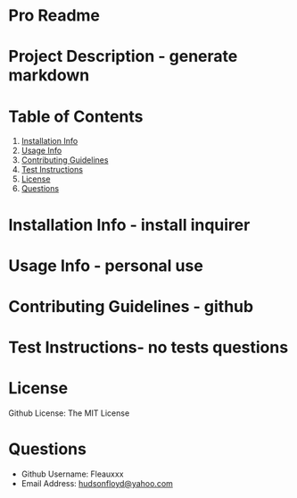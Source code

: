# Pro Readme

# Project Description - generate markdown

# Table of Contents
1. [Installation Info](#Installation-Info)
2. [Usage Info](#Usage-Info)
3. [Contributing Guidelines](#Contributing-Guidelines)
4. [Test Instructions](#Test-Instructions)
5. [License](#License)
6. [Questions](#Questions)

# Installation Info - install inquirer

# Usage Info - personal use

# Contributing Guidelines - github

# Test Instructions- no tests questions

# License
Github License: The MIT License


# Questions
* Github Username: Fleauxxx
* Email Address: hudsonfloyd@yahoo.com